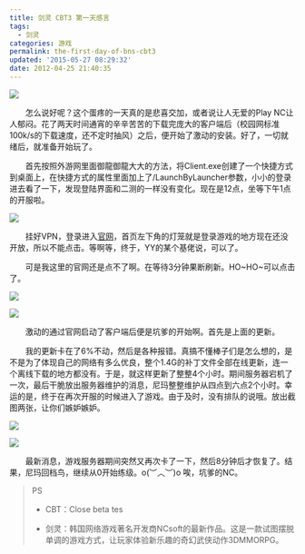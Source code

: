```yaml
---
title: 剑灵 CBT3 第一天感言
tags:
  - 剑灵
categories: 游戏
permalink: the-first-day-of-bns-cbt3
updated: '2015-05-27 08:29:32'
date: 2012-04-25 21:40:35
---
```


![](https://cat.yufan.me/cats/ame/133021wU2.png)

　　怎么说好呢？这个蛋疼的一天真的是悲喜交加，或者说让人无爱的Play NC让人郁闷。花了两天时间通宵的辛辛苦苦的下载完庞大的客户端后（校园网标准100k/s的下载速度，还不定时抽风）之后，便开始了激动的安装。好了，一切就绪后，就准备开始玩了。

<!-- more -->

　　首先按照外游网里面御龍御龍大大的方法，将Client.exe创建了一个快捷方式到桌面上，在快捷方式的属性里面加上了/LaunchByLauncher参数，小小的登录进去看了一下，发现登陆界面和二测的一样没有变化。现在是12点，坐等下午1点的开服啦。

![](https://cat.yufan.me/cats/ame/133020NJM.png)

　　挂好VPN，登录进入[官网](http://bns.plaync.co.kr)，首页左下角的灯笼就是登录游戏的地方现在还没开放，所以不能点击。等啊等，终于，YY的某个基佬说，可以了。

　　可是我这里的官网还是点不了啊。在等待3分钟果断刷新。HO~HO~可以点击了。

![](https://cat.yufan.me/cats/ame/133021Hdx.png)

![](https://cat.yufan.me/cats/ame/133022L8i.jpg)

　　激动的通过官网启动了客户端后便是坑爹的开始啊。首先是上面的更新。

　　我的更新卡在了6%不动，然后是各种报错。真搞不懂棒子们是怎么想的，是不是为了体现自己的网络有多么优良，整个1.4G的补丁文件全部在线更新，连一个离线下载的地方都没有。于是，就这样更新了整整4个小时。期间服务器宕机了一次，最后干脆放出服务器维护的消息，尼玛整整维护从四点到六点2个小时。幸运的是，终于在再次开服的时候进入了游戏。由于及时，没有排队的说哦。放出截图两张，让你们嫉妒嫉妒。

![](https://cat.yufan.me/cats/ame/133022RQ1.jpg)

![](https://cat.yufan.me/cats/ame/1330221uT.jpg)

　　最新消息，游戏服务器期间突然又再次卡了一下，然后8分钟后才恢复了。结果，尼玛回档鸟，继续从0开始练级。o(︶︿︶)o 唉，坑爹的NC。

>PS
>
> * CBT：Close beta tes
>
> * 剑灵：韩国网络游戏著名开发商NCsoft的最新作品。这是一款试图摆脱单调的游戏方式，让玩家体验新乐趣的奇幻武侠动作3DMMORPG。
